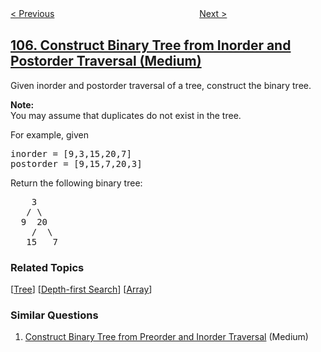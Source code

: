 <!--|This file generated by command(leetcode description); DO NOT EDIT.    |-->
<!--+----------------------------------------------------------------------+-->
<!--|@author    openset <openset.wang@gmail.com>                           |-->
<!--|@link      https://github.com/openset                                 |-->
<!--|@home      https://github.com/openset/leetcode                        |-->
<!--+----------------------------------------------------------------------+-->

[< Previous](../construct-binary-tree-from-preorder-and-inorder-traversal "Construct Binary Tree from Preorder and Inorder Traversal")
　　　　　　　　　　　　　　　　
[Next >](../binary-tree-level-order-traversal-ii "Binary Tree Level Order Traversal II")

## [106. Construct Binary Tree from Inorder and Postorder Traversal (Medium)](https://leetcode.com/problems/construct-binary-tree-from-inorder-and-postorder-traversal "从中序与后序遍历序列构造二叉树")

<p>Given inorder and postorder traversal of a tree, construct the binary tree.</p>

<p><strong>Note:</strong><br />
You may assume that duplicates do not exist in the tree.</p>

<p>For example, given</p>

<pre>
inorder =&nbsp;[9,3,15,20,7]
postorder = [9,15,7,20,3]</pre>

<p>Return the following binary tree:</p>

<pre>
    3
   / \
  9  20
    /  \
   15   7
</pre>

### Related Topics
  [[Tree](../../tag/tree/README.md)]
  [[Depth-first Search](../../tag/depth-first-search/README.md)]
  [[Array](../../tag/array/README.md)]

### Similar Questions
  1. [Construct Binary Tree from Preorder and Inorder Traversal](../construct-binary-tree-from-preorder-and-inorder-traversal) (Medium)
